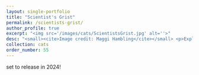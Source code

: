 ```yaml
---
layout: single-portfolio
title: "Scientist's Grist"
permalink: /scientists-grist/
author_profile: true
excerpt: "<img src='/images/cats/ScientistsGrist.jpg' alt=''>"
desc: "<small><cite>Image credit: Maggi Hambling</cite></small> <p>Exploring what it means to be a scientist</p>"
collection: cats
order_number: 55
---
```


set to release in 2024!
